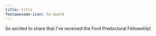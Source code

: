 ```yaml
---
title: title
fontawesome-icon: fa-award
---
```


So excited to share that I've received the Ford Predoctoral Fellowship!